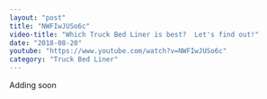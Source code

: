 ```yaml
---
layout: "post"
title: "NWFIwJUSo6c"
video-title: "Which Truck Bed Liner is best?  Let's find out!"
date: "2018-08-20"
youtube: "https://www.youtube.com/watch?v=NWFIwJUSo6c"
category: "Truck Bed Liner"
---
```

<div class="space-y-1"><p class="text-gray-400">Adding soon</p></div>